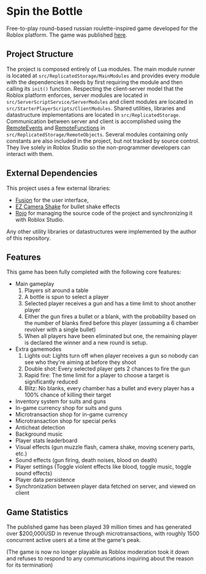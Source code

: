 # Spin the Bottle
Free-to-play round-based russian roulette-inspired game developed for the Roblox platform. The game was published [here](https://www.roblox.com/games/7133467811/Spin-The-Bottle).

## Project Structure
The project is composed entirely of Lua modules. 
The main module runner is located at `src/ReplicatedStorage/MainModules` and provides every module with the dependencies it needs by first requiring the module and then calling its `init()` function.
Respecting the client-server model that the Roblox platform enforces, server modules are located in `src/ServerScriptService/ServerModules` and client modules are located in `src/StarterPlayerScripts/ClientModules`. Shared utilities, libraries and datastructure implementations are located in `src/ReplicatedStorage`.
Communication between server and client is accomplished using the [RemoteEvents](https://create.roblox.com/docs/reference/engine/classes/RemoteEvent) and [RemoteFunctions](https://create.roblox.com/docs/reference/engine/classes/RemoteFunction) in `src/ReplicatedStorage/RemoteObjects`.
Several modules containing only constants are also included in the project, but not tracked by source control. They live solely in Roblox Studio so the non-programmer developers can interact with them.

## External Dependencies
This project uses a few external libraries:
* [Fusion](https://elttob.uk/Fusion/0.2/) for the user interface,
* [EZ Camera Shake](https://github.com/Sleitnick/RbxCameraShaker) for bullet shake effects
* [Rojo](https://rojo.space/) for managing the source code of the project and synchronizing it with Roblox Studio.

Any other utility libraries or datastructures were implemented by the author of this repository.

## Features

This game has been fully completed with the following core features:
* Main gameplay
    1. Players sit around a table
    2. A bottle is spun to select a player
    3. Selected player receives a gun and has a time limit to shoot another player
    4. Either the gun fires a bullet or a blank, with the probability based on the number of blanks fired before this player (assuming a 6 chamber revolver with a single bullet)
    5. When all players have been eliminated but one, the remaining player is declared the winner and a new round is setup.
* Extra gamemodes
    1. Lights out: Lights turn off when player receives a gun so nobody can see who they're aiming at before they shoot
    2. Double shot: Every selected player gets 2 chances to fire the gun
    3. Rapid fire: The time limit for a player to choose a target is significantly reduced
    4. Blitz: No blanks, every chamber has a bullet and every player has a 100% chance of killing their target
*  Inventory system for suits and guns
*  In-game currency shop for suits and guns
*  Microtransaction shop for in-game currency
*  Microtransaction shop for special perks
*  Anticheat detection
*  Background music
*  Player stats leaderboard
*  Visual effects (gun muzzle flash, camera shake, moving scenery parts, etc.)
*  Sound effects (gun firing, death noises, blood on death)
*  Player settings (Toggle violent effects like blood, toggle music, toggle sound effects)
*  Player data persistence
*  Synchronization between player data fetched on server, and viewed on client

## Game Statistics
The published game has been played 39 million times and has generated over $200,000USD in revenue through microtransactions, with roughly 1500 concurrent active users at a time at the game's peak.

(The game is now no longer playable as Roblox moderation took it down and refuses to respond to any communications inquiring about the reason for its termination)
